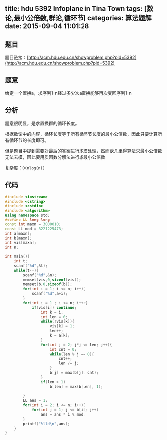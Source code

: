 title: hdu 5392 Infoplane in Tina Town
tags: [数论,最小公倍数,群论,循环节]
categories: 算法题解
date: 2015-09-04 11:01:28
---

## 题目

题目链接：[http://acm.hdu.edu.cn/showproblem.php?pid=5392](http://acm.hdu.edu.cn/showproblem.php?pid=5392)

## 题意

给定一个置换a，求序列1-n经过多少次a置换能够再次变回序列1-n

## 分析

题意很明显，是求置换群的循环长度。

根据数论中的内容，循环长度等于所有循环节长度的最小公倍数，因此只要计算所有循环节的长度即可。

但是题目中提到需要对最后的答案进行求模处理，然而欧几里得算法求最小公倍数无法去模，因此要用质因数分解法进行求最小公倍数
<!-- more -->
复杂度：`O(nlog(n))`

## 代码

```cpp
#include <iostream>
#include <cstring>
#include <cstdio>
#include <algorithm>
using namespace std;
#define LL long long
const int maxn = 3000010;
const LL mod = 3221225473;
int a[maxn];
int b[maxn];
int vis[maxn];
int n;

int main(){
    int t;
    scanf("%d",&t);
    while(t--){
        scanf("%d",&n);
        memset(vis,0,sizeof(vis));
        memset(b,0,sizeof(b));
        for(int i = 1; i <= n; i++){
            scanf("%d",a+i);
        } 
        for(int i = 1 ; i <= n; i++){
            if(vis[i]) continue;
                int k = i;
                int len = 0;
                while(!vis[k]){
                    vis[k] = 1;
                    len++;
                    k = a[k];
                }
                for(int j = 2; j*j <= len; j++){
                    int cnt = 0;
                    while(len % j == 0){
                        cnt++;
                        len /= j;
                    }
                    b[j] = max(b[j], cnt);
                }
                if(len > 1)
                    b[len] = max(b[len], 1);                
            
        }
        LL ans = 1;
        for(int i = 2; i <= n; i++){
            for(int j = 1; j <= b[i]; j++)
                ans = ans * i % mod;
        }
        printf("%lld\n",ans);       
    }
}
```